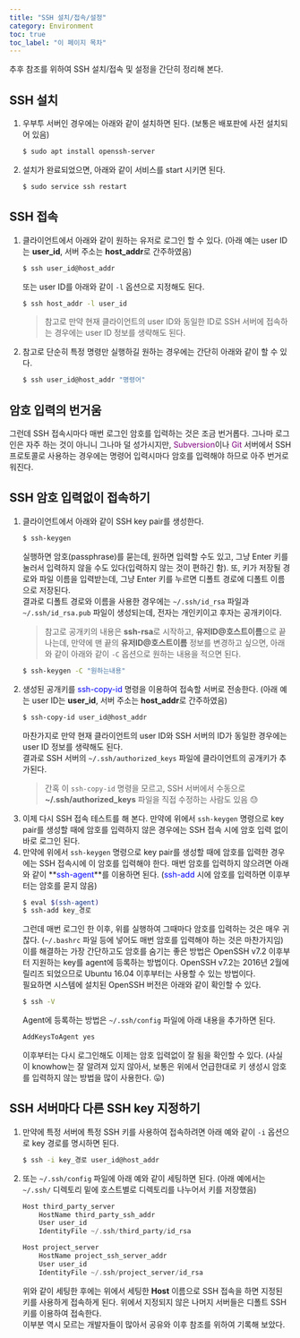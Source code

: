 ```yaml
---
title: "SSH 설치/접속/설정"
category: Environment
toc: true
toc_label: "이 페이지 목차"
---
```


추후 참조를 위하여 SSH 설치/접속 및 설정을 간단히 정리해 본다.

## SSH 설치
1. 우부투 서버인 경우에는 아래와 같이 설치하면 된다. (보통은 배포판에 사전 설치되어 있음)
   ```bash
   $ sudo apt install openssh-server
   ```
1. 설치가 완료되었으면, 아래와 같이 서비스를 start 시키면 된다.
   ```bash
   $ sudo service ssh restart
   ```

## SSH 접속
1. 클라이언트에서 아래와 같이 원하는 유저로 로그인 할 수 있다. (아래 예는 user ID는 **user_id**, 서버 주소는 **host_addr**로 간주하였음)
   ```bash
   $ ssh user_id@host_addr
   ```
   또는 user ID를 아래와 같이 `-l` 옵션으로 지정해도 된다.
   ```bash
   $ ssh host_addr -l user_id
   ```
   > 참고로 만약 현재 클라이언트의 user ID와 동일한 ID로 SSH 서버에 접속하는 경우에는 user ID 정보를 생략해도 된다.
1. 참고로 단순히 특정 명령만 실행하길 원하는 경우에는 간단히 아래와 같이 할 수 있다.
   ```bash
   $ ssh user_id@host_addr "명령어"
   ```

## 암호 입력의 번거움
그런데 SSH 접속시마다 매번 로그인 암호를 입력하는 것은 조금 번거롭다. 그나마 로그인은 자주 하는 것이 아니니 그나마 덜 성가시지만, <font color=purple>Subversion</font>이나 <font color=purple>Git</font> 서버에서 SSH 프로토콜로 사용하는 경우에는 명령어 입력시마다 암호를 입력해야 하므로 아주 번거로워진다.

## SSH 암호 입력없이 접속하기
1. 클라이언트에서 아래와 같이 SSH key pair를 생성한다.
   ```bash
   $ ssh-keygen
   ```
   실행하면 암호(passphrase)를 묻는데, 원하면 입력할 수도 있고, 그냥 Enter 키를 눌러서 입력하지 않을 수도 있다(입력하지 않는 것이 편하긴 함). 또, 키가 저장될 경로와 파일 이름을 입력받는데, 그냥 Enter 키를 누르면 디폴트 경로에 디폴트 이름으로 저장된다.  
   결과로 디폴트 경로와 이름을 사용한 경우에는 `~/.ssh/id_rsa` 파일과 `~/.ssh/id_rsa.pub` 파일이 생성되는데, 전자는 개인키이고 후자는 공개키이다.
   > 참고로 공개키의 내용은 **ssh-rsa**로 시작하고, **유저ID@호스트이름**으로 끝나는데, 만약에 맨 끝의 **유저ID@호스트이름** 정보를 변경하고 싶으면, 아래와 같이 아래와 같이 `-C` 옵션으로 원하는 내용을 적으면 된다.
   ```bash
   $ ssh-keygen -C "원하는내용"
   ```
1. 생성된 공개키를 <font color=blue>ssh-copy-id</font> 명령을 이용하여 접속할 서버로 전송한다. (아래 예는 user ID는 **user_id**, 서버 주소는 **host_addr**로 간주하였음)
   ```bash
   $ ssh-copy-id user_id@host_addr
   ```
   마찬가지로 만약 현재 클라이언트의 user ID와 SSH 서버의 ID가 동일한 경우에는 user ID 정보를 생략해도 된다.  
   결과로 SSH 서버의 `~/.ssh/authorized_keys` 파일에 클라이언트의 공개키가 추가된다.
   > 간혹 이 `ssh-copy-id` 명령을 모르고, SSH 서버에서 수동으로 **~/.ssh/authorized_keys** 파일을 직접 수정하는 사람도 있음 😓
1. 이제 다시 SSH 접속 테스트를 해 본다. 만약에 위에서 `ssh-keygen` 명령으로 key pair를 생성할 때에 암호를 입력하지 않은 경우에는 SSH 접속 시에 암호 입력 없이 바로 로그인 된다.
1. 만약에 위에서 `ssh-keygen` 명령으로 key pair를 생성할 때에 암호를 입력한 경우에는 SSH 접속시에 이 암호를 입력해야 한다. 매번 암호를 입력하지 않으려면 아래와 같이 **<font color=blue>ssh-agent</font>**를 이용하면 된다. (<font color=blue>ssh-add</font> 시에 암호를 입력하면 이후부터는 암호를 묻지 않음)
   ```bash
   $ eval $(ssh-agent)
   $ ssh-add key_경로
   ```
   그런데 매번 로그인 한 이후, 위를 실행하여 그때마다 암호를 입력하는 것은 매우 귀찮다. (`~/.bashrc` 파일 등에 넣어도 매번 암호를 입력해야 하는 것은 마찬가지임)  
   이를 해결하는 가장 간단하고도 암호를 숨기는 좋은 방법은 OpenSSH v7.2 이후부터 지원하는 key를 agent에 등록하는 방법이다. OpenSSH v7.2는 2016년 2월에 릴리즈 되었으므로 Ubuntu 16.04 이후부터는 사용할 수 있는 방법이다.  
   필요하면 시스템에 설치된 OpenSSH 버전은 아래와 같이 확인할 수 있다.
   ```bash
   $ ssh -V
   ```
   Agent에 등록하는 방법은 `~/.ssh/config` 파일에 아래 내용을 추가하면 된다.
   ```scala
   AddKeysToAgent yes
   ```
   이후부터는 다시 로그인해도 이제는 암호 입력없이 잘 됨을 확인할 수 있다. (사실 이 knowhow는 잘 알려져 있지 않아서, 보통은 위에서 언급한대로 키 생성시 암호를 입력하지 않는 방법을 많이 사용한다. 😛)

## SSH 서버마다 다른 SSH key 지정하기
1. 만약에 특정 서버에 특정 SSH 키를 사용하여 접속하려면 아래 예와 같이 `-i` 옵션으로 key 경로를 명시하면 된다.
   ```bash
   $ ssh -i key_경로 user_id@host_addr
   ```
1. 또는 `~/.ssh/config` 파일에 아래 예와 같이 세팅하면 된다. (아래 예에서는 `~/.ssh/` 디렉토리 밑에 호스트별로 디렉토리를 나누어서 키를 저장했음)
   ```scala
   Host third_party_server
       HostName third_party_ssh_addr
       User user_id
       IdentityFile ~/.ssh/third_party/id_rsa
   
   Host project_server
       HostName project_ssh_server_addr
       User user_id
       IdentityFile ~/.ssh/project_server/id_rsa
   ```
   위와 같이 세팅한 후에는 위에서 세팅한 **Host** 이름으로 SSH 접속을 하면 지정된 키를 사용하게 접속하게 된다. 위에서 지정되지 않은 나머지 서버들은 디폴트 SSH 키를 이용하여 접속한다.  
   이부분 역시 모르는 개발자들이 많아서 공유와 이후 참조를 위하여 기록해 보았다.
